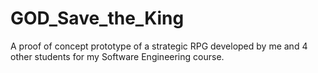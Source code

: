 # GOD_Save_the_King
 A proof of concept prototype of a strategic RPG developed by me and 4 other students for my Software Engineering course.

